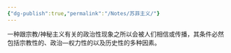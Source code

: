 ```yaml
---
{"dg-publish":true,"permalink":"/Notes/苏菲主义/"}
---
```



一种跟宗教/神秘主义有关的政治性现象之所以会被人们相信或传播，其条件必然包括宗教性的、政治—权力性的以及历史性的多种因素。
